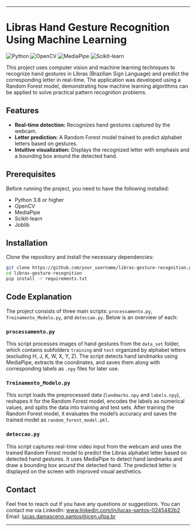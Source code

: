 
---

# Libras Hand Gesture Recognition Using Machine Learning

![Python](https://img.shields.io/badge/Python-3.8+-blue.svg)
![OpenCV](https://img.shields.io/badge/OpenCV-4.x-green.svg)
![MediaPipe](https://img.shields.io/badge/MediaPipe-0.8.7-orange.svg)
![Scikit-learn](https://img.shields.io/badge/Scikit--learn-0.24.2-yellow.svg)

This project uses computer vision and machine learning techniques to recognize hand gestures in Libras (Brazilian Sign Language) and predict the corresponding letter in real-time. The application was developed using a Random Forest model, demonstrating how machine learning algorithms can be applied to solve practical pattern recognition problems.

## Features

- **Real-time detection:** Recognizes hand gestures captured by the webcam.
- **Letter prediction:** A Random Forest model trained to predict alphabet letters based on gestures.
- **Intuitive visualization:** Displays the recognized letter with emphasis and a bounding box around the detected hand.

## Prerequisites

Before running the project, you need to have the following installed:

- Python 3.8 or higher
- OpenCV
- MediaPipe
- Scikit-learn
- Joblib

## Installation

Clone the repository and install the necessary dependencies:

```bash
git clone https://github.com/your_username/libras-gesture-recognition.git
cd libras-gesture-recognition
pip install -r requirements.txt
```

## Code Explanation

The project consists of three main scripts: `processamento.py`, `Treinamento_Modelo.py`, and `deteccao.py`. Below is an overview of each:

### `processamento.py`

This script processes images of hand gestures from the `data_set` folder, which contains subfolders `training` and `test` organized by alphabet letters (excluding H, J, K, W, X, Y, Z). The script detects hand landmarks using MediaPipe, extracts the coordinates, and saves them along with corresponding labels as `.npy` files for later use.

### `Treinamento_Modelo.py`

This script loads the preprocessed data (`landmarks.npy` and `labels.npy`), reshapes it for the Random Forest model, encodes the labels as numerical values, and splits the data into training and test sets. After training the Random Forest model, it evaluates the model’s accuracy and saves the trained model as `random_forest_model.pkl`.

### `deteccao.py`

This script captures real-time video input from the webcam and uses the trained Random Forest model to predict the Libras alphabet letter based on detected hand gestures. It uses MediaPipe to detect hand landmarks and draw a bounding box around the detected hand. The predicted letter is displayed on the screen with improved visual aesthetics.

## Contact

Feel free to reach out if you have any questions or suggestions. You can contact me via LinkedIn: www.linkedin.com/in/lucas-santos-0245482b2  
Email: lucas.damasceno.santos@icen.ufpa.br

---

